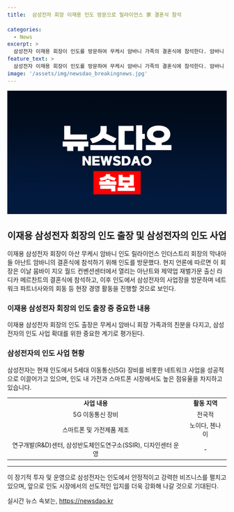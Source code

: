 ```yaml
---
title:  삼성전자 회장 이재용 인도 방문으로 릴라이언스 家 결혼식 참석

categories:
  - News
excerpt: >
  삼성전자 이재용 회장이 인도를 방문하여 무케시 암바니 가족의 결혼식에 참석한다. 암바니 회장과의 긴밀한 협력으로 알려진 이 회장은 결혼식 이후 인도에서 사업장 방문과 네트워크 파트너사 회동 등을 진행할 예정이다. 삼성전자는 인도에서 5세대 이동통신(5G) 장비를 공급하며 네트워크 사업 강자로 성장하고 있으며, 가전과 스마트폰 시장에서도 높은 점유율을 차지하고 있다. 
feature_text: >
  삼성전자 이재용 회장이 인도를 방문하여 무케시 암바니 가족의 결혼식에 참석한다. 암바니 회장과의 긴밀한 협력으로 알려진 이 회장은 결혼식 이후 인도에서 사업장 방문과 네트워크 파트너사 회동 등을 진행할 예정이다. 삼성전자는 인도에서 5세대 이동통신(5G) 장비를 공급하며 네트워크 사업 강자로 성장하고 있으며, 가전과 스마트폰 시장에서도 높은 점유율을 차지하고 있다. 
image: '/assets/img/newsdao_breakingnews.jpg'
---
```


<p><img src="/assets/img/newsdao_breakingnews.jpg" alt="firstkoreanews 속보" /></p>

<h2 data-ke-size="size26">이재용 삼성전자 회장의 인도 출장 및 삼성전자의 인도 사업</h2>

<p data-ke-size="size16">이재용 삼성전자 회장이 아산 무케시 암바니 인도 릴라이언스 인더스트리 회장의 막내아들 아난트 암바니의 결혼식에 참석하기 위해 인도를 방문했다. 현지 언론에 따르면 이 회장은 이날 뭄바이 지오 월드 컨벤션센터에서 열리는 아난트와 제약업 재벌가문 출신 라디카 메르찬트의 결혼식에 참석하고, 이후 인도에서 삼성전자의 사업장을 방문하며 네트워크 파트너사와의 회동 등 현장 경영 활동을 진행할 것으로 보인다.</p>

<h3 data-ke-size="size24">이재용 삼성전자 회장의 인도 출장 중 중요한 내용</h3>

<p data-ke-size="size16">이재용 삼성전자 회장의 인도 출장은 무케시 암바니 회장 가족과의 친분을 다지고, 삼성전자의 인도 사업 확대를 위한 중요한 계기로 평가된다.</p>

<h3 data-ke-size="size24">삼성전자의 인도 사업 현황</h3>

<p data-ke-size="size16">삼성전자는 현재 인도에서 5세대 이동통신(5G) 장비를 비롯한 네트워크 사업을 성공적으로 이끌어가고 있으며, 인도 내 가전과 스마트폰 시장에서도 높은 점유율을 차지하고 있습니다.</p>

<table>
    <tr>
        <td style="text-align: center; height: 17px;"><b>사업 내용</b></td>
        <td style="text-align: center; height: 17px;"><b>활동 지역</b></td>
    </tr>
    <tr>
        <td style="text-align: center; height: 17px;">5G 이동통신 장비</td>
        <td style="text-align: center; height: 17px;">전국적</td>
    </tr>
    <tr>
        <td style="text-align: center; height: 17px;">스마트폰 및 가전제품 제조</td>
        <td style="text-align: center; height: 17px;">노이다, 첸나이</td>
    </tr>
    <tr>
        <td style="text-align: center; height: 17px;">연구개발(R&D)센터, 삼성반도체인도연구소(SSIR), 디자인센터 운영</td>
        <td style="text-align: center; height: 17px;">-</td>
    </tr>
</table>

<hr>

<p data-ke-size="size16">이 장기적 투자 및 운영으로 삼성전자는 인도에서 안정적이고 강력한 비즈니스를 펼치고 있으며, 앞으로 인도 시장에서의 선도적인 입지를 더욱 강화해 나갈 것으로 기대된다.</p>
실시간 뉴스 속보는, <a href="https://newsdao.kr" rel="dofollow">https://newsdao.kr</a>


